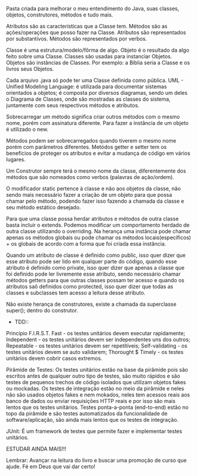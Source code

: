 Pasta criada para melhorar o meu entendimento do Java, suas classes, objetos, construtores, métodos e tudo mais.

Atributos são as características que a Classe tem.
Métodos são as ações/operações que posso fazer na Classe.
Atributos são representados por substantivos.
Métodos são representados por verbos.

Classe é uma estrutura/modelo/fôrma de algo.
Objeto é o resultado da algo feito sobre uma Classe.
Classes são usadas para instanciar Objetos.
Objetos são instâncias de Classes.
Por exemplo: a Bíblia seria a Classe e os livros seus Objetos.

Cada arquivo .java só pode ter uma Classe definida como pública.
UML - Unified Modeling Language:
é utilizada para documentar sistemas orientados a objetos;
é composta por diversos diagramas, sendo um deles o Diagrama de Classes, onde são mostradas as classes do sistema, juntamente com seus respectivos métodos e atributos.

Sobrecarregar um método significa criar outros métodos com o mesmo nome, porém com assinatura diferente.
Para fazer a instância de um objeto é utilizado o new.

Métodos podem ser sobrecarregados quando tiverem o mesmo nome porém com parâmetros diferentes.
Metódos getter e setter tem os benefícios de proteger os atributos e evitar a mudança de código em vários lugares.

Um Construtor sempre terá o mesmo nome da classe, diferentemente dos métodos que são nomeados como verbos (palavras de ação/ordem).

O modificador static pertence à classe e não aos objetos da classe, não sendo mais necessário fazer a criação de um objeto para que possa chamar pelo método, podendo fazer isso fazendo a chamada da classe e seu método estático desejado.

Para que uma classe possa herdar atributos e métodos de outra classe basta incluir o extends.
Podemos modificar um comportamento herdado de outra classe utilizando o overriding.
Na herança uma instância pode chamar apenas os métodos globais ou pode chamar os métodos locais(específicos) + os globais de acordo com a forma que foi criada essa instância.

Quando um atributo de classe é definido como public, isso quer dizer que esse atributo pode ser lido em qualquer parte do código, quando esse atributo é definido como private, isso quer dizer que apenas a classe que foi definido pode ler livremente esse atributo, sendo necessário chamar métodos getters para que outras classes possam ter acesso e quando os atributos saõ definidos como protected, isso quer dizer que todas as classes e subclasses tem acesso a leitura desse atributo.

Não existe herança de construtores, existe a chamada da superclasse super(); dentro do construtor.

* TDD::

Princípio F.I.R.S.T.
Fast - os testes unitários devem executar rapidamente;
Independent - os testes unitários devem ser independentes uns dos outros;
Repeatable - os testes unitários devem ser repetitíveis;
Self-validating - os testes unitários devem se auto validarem;
Thorought $ Timely - os testes unitários devem cobrir casos extremos.

Pirâmide de Testes:
Os testes unitários estão na base da pirâmide pois são escritos antes de qualquer outro tipo de testes, são muito rápidos e são testes de pequenos trechos de código isolados que utilizam objetos fakes ou mockadas.
Os testes de integração estão no meio da pirâmide e neles não são usados objetos fakes e nem mokados, neles tem acessos reais aos banco de dados ou enviar requisições HTTP reais e por isso são mais lentos que os testes unitários.
Testes ponta-a-ponta (end-to-end) estão no topo da pirâmide e são testes automatizados da funcionalidade de software/aplicação, são ainda mais lentos que os testes de integração.

JUnit:
É um framework de testes que permite fazer e implementar testes unitários.

ESTUDAR AINDA MAIS!!!

Lembrar:
Avançar na leitura do livro e buscar uma promoção de curso que ajude.
Fé em Deus que vai dar certo!